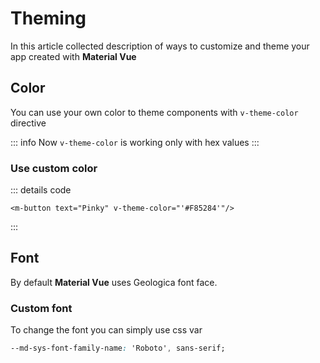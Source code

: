<script setup>
import MButton from '../../lib/src/components/MButton/MButton.vue';
import { themeColorDirective } from '../../lib/src/utils/color.js';
import ExampleWrapper from '../common/ExampleWrapper.vue'

const vThemeColor = themeColorDirective
</script>
# Theming
In this article collected description of ways to customize and theme
your app created with **Material Vue**

## Color
You can use your own color to theme components with `v-theme-color` directive

::: info
Now `v-theme-color` is working only with hex values
:::

### Use custom color
<ExampleWrapper description="Using of custom color tokens" :toggleable="false">
    <m-button text="Pinky" v-theme-color="'#F85284'"/>
    <m-button text="Green!" v-theme-color="'#6AA569'"/>
    <m-button text="Lavanda" v-theme-color="'#7D6FA5'"/>
</ExampleWrapper>

::: details code
```vue
<m-button text="Pinky" v-theme-color="'#F85284'"/>
```
:::

## Font
By default **Material Vue** uses Geologica font face.

### Custom font
To change the font you can simply use css var

```css
--md-sys-font-family-name: 'Roboto', sans-serif;
```
